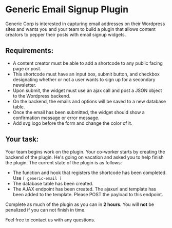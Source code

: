 # Generic Email Signup Plugin
Generic Corp is interested in capturing email addresses on their Wordpress sites and wants you and your team to build a plugin that allows content creators to pepper their posts with email signup widgets.

## Requirements:
- A content creator must be able to add a shortcode to any public facing page or post.
- This shortcode must have an input box, submit button, and checkbox designating whether or not a user wants to sign up for a secondary newsletter.
- Upon submit, the widget must use an ajax call and post a JSON object to the Wordpress backend.
- On the backend, the emails and options will be saved to a new database table.
- Once the email has been submitted, the widget should show a confirmation message or error message.
- Add svg logo before the form and change the color of it. 

## Your task:
Your team begins work on the plugin.  Your co-worker starts by creating the backend of the plugin.  He's going on vacation and asked you to help finish the plugin.  The current state of the plugin is as follows:
- The function and hook that registers the shortcode has been completed. Use `[ generic-email ]`
- The database table has been created.
- The AJAX endpoint has been created. The ajaxurl and template has been added to the template.  Please POST the payload to this endpoint.

Complete as much of the plugin as you can in **2 hours**.  You will **not** be penalized if you can not finish in time.  

Feel free to contact us with any questions.    
